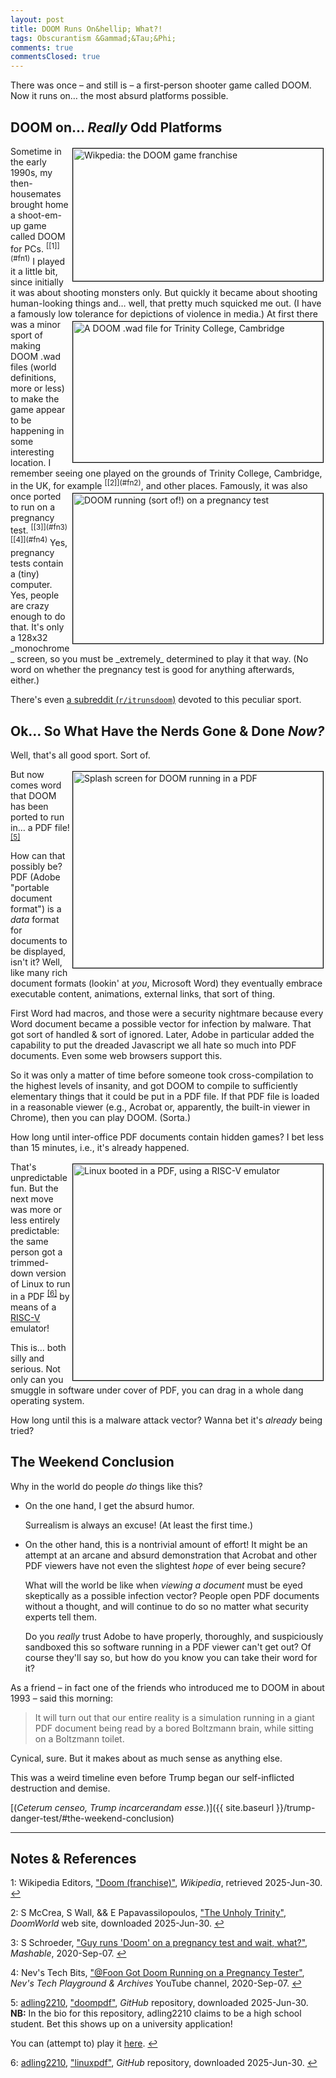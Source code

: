 ```yaml
---
layout: post
title: DOOM Runs On&hellip; What?!
tags: Obscurantism &Gammad;&Tau;&Phi;
comments: true
commentsClosed: true
---
```


There was once &ndash; and still is &ndash; a first-person shooter game called DOOM.  Now
it runs on&hellip; the most absurd platforms possible.  


## DOOM on&hellip; _Really_ Odd Platforms  


<img src="{{ site.baseurl }}/images/2025-06-30-doom-pdf-doom.jpg" width="400" height="212" alt="Wikpedia: the DOOM game franchise" title="Wikpedia: the DOOM game franchise" style="float: right; margin: 3px 3px 3px 3px; border: 1px solid #000000;">
Sometime in the early 1990s, my then-housemates brought home a shoot-em-up game called DOOM for
PCs.  <sup id="fn1a">[[1]](#fn1)</sup> I played it a little bit, since initially it was
about shooting monsters only.  But quickly it became about shooting human-looking things
and&hellip; well, that pretty much squicked me out.  (I have a famously low tolerance for
depictions of violence in media.)  

<img src="{{ site.baseurl }}/images/2025-06-30-doom-pdf-doom-trinity.jpg" width="400" height="225" alt="A DOOM .wad file for Trinity College, Cambridge" title="A DOOM .wad file for Trinity College, Cambridge" style="float: right; margin: 3px 3px 3px 3px; border: 1px solid #000000;">
At first there was a minor sport of making DOOM .wad files (world definitions, more or
less) to make the game appear to be happening in some interesting location.  I remember
seeing one played on the grounds of Trinity College, Cambridge, in the UK, for 
example <sup id="fn2a">[[2]](#fn2)</sup>, and other places.  

<img src="{{ site.baseurl }}/images/2025-06-30-doom-pdf-doom-pregnancy.jpg" width="400" height="240" alt="DOOM running (sort of!) on a pregnancy test" title="DOOM running (sort of!) on a pregnancy test" style="float: right; margin: 3px 3px 3px 3px; border: 1px solid #000000;">
Famously, it was also once ported to run on a pregnancy test.  <sup id="fn3a">[[3]](#fn3)</sup>
<sup id="fn4a">[[4]](#fn4)</sup> Yes, pregnancy tests contain a (tiny) computer.  Yes,
people are crazy enough to do that. It's only a 128x32 _monochrome_ screen, so you must be
_extremely_ determined to play it that way.  (No word on whether the pregnancy test is
good for anything afterwards, either.)  

There's even [a subreddit (`r/itrunsdoom`)](https://www.reddit.com/r/itrunsdoom/) devoted
to this peculiar sport.   


## Ok&hellip; So What Have the Nerds Gone &amp; Done _Now?_  

Well, that's all good sport.  Sort of.  

<a href="{{ site.baseurl }}/images/2025-06-30-doom-pdf-splash.jpg"><img src="{{ site.baseurl }}/images/2025-06-30-doom-pdf-splash-thumb.jpg" width="400" height="314" alt="Splash screen for DOOM running in a PDF" title="Splash screen for DOOM running in a PDF" style="float: right; margin: 3px 3px 3px 3px; border: 1px solid #000000;"></a>
But now comes word that DOOM has been ported to run in&hellip; a PDF
file! <sup id="fn5a">[[5]](#fn5)</sup>

How can that possibly be?  PDF (Adobe "portable document format") is a _data_ format for
documents to be displayed, isn't it?  Well, like many rich document formats (lookin' at
_you_, Microsoft Word) they eventually embrace executable content, animations, external
links, that sort of thing.  

First Word had macros, and those were a security nightmare because every Word document
became a possible vector for infection by malware.  That got sort of handled &amp; sort of
ignored.  Later, Adobe in particular added the capability to put the dreaded Javascript we
all hate so much into PDF documents.  Even some web browsers support this.  

So it was only a matter of time before someone took cross-compilation to the highest levels of
insanity, and got DOOM to compile to sufficiently elementary things that it could be put
in a PDF file.  If that PDF file is loaded in a reasonable viewer (e.g., Acrobat or,
apparently, the built-in viewer in Chrome), then you can play DOOM.  (Sorta.)  

How long until inter-office PDF documents contain hidden games?  I bet less than 15
minutes, i.e., it's already happened.  

<a href="{{ site.baseurl }}/images/2025-06-30-doom-pdf-linux.jpg"><img src="{{ site.baseurl }}/images/2025-06-30-doom-pdf-linux-thumb.jpg" width="400" height="346" alt="Linux booted in a PDF, using a RISC-V emulator" title="Linux booted in a PDF, using a RISC-V emulator" style="float: right; margin: 3px 3px 3px 3px; border: 1px solid #000000;"></a>
That's unpredictable fun.  But the next move was more or less entirely predictable: the same
person got a trimmed-down version of Linux to run in a PDF <sup id="fn6a">[[6]](#fn6)</sup>
by means of a [RISC-V](https://riscv.org/) emulator!  

This is&hellip; both silly and serious.  Not only can you smuggle in software under cover of
PDF, you can drag in a whole dang operating system.  

How long until this is a malware attack vector?  Wanna bet it's _already_ being tried?  


## The Weekend Conclusion  

Why in the world do people _do_ things like this?  
- On the one hand, I get the absurd humor.  

  Surrealism is always an excuse!  (At least the first time.)  
- On the other hand, this is a nontrivial amount of effort!  It might be an attempt at an arcane and
  absurd demonstration that Acrobat and other PDF viewers have not even the slightest
  _hope_ of ever being secure?  

  What will the world be like when _viewing a document_ must be eyed skeptically as a
  possible infection vector?  People open PDF documents without a thought, and will
  continue to do so no matter what security experts tell them.  
  
  Do you _really_ trust Adobe to have properly, thoroughly, and suspiciously sandboxed
  this so software running in a PDF viewer can't get out? Of course they'll say so, but
  how do you know you can take their word for it?  
  
As a friend &ndash; in fact one of the friends who introduced me to DOOM in about 1993
&ndash; said this morning:  

> It will turn out that our entire reality is a simulation running in a giant PDF document
> being read by a bored Boltzmann brain, while sitting on a Boltzmann toilet.  

Cynical, sure.  But it makes about as much sense as anything else.  

This was a weird timeline even before Trump began our self-inflicted destruction and
demise.  

[(_Ceterum censeo, Trump incarcerandam esse._)]({{ site.baseurl }}/trump-danger-test/#the-weekend-conclusion)  

---

## Notes &amp; References  

<!--
<sup id="fn1a">[[1]](#fn1)</sup>

<a id="fn1">1</a>: ***, ["***"](***), *** DOI: [***](***). [↩](#fn1a)  

<a href="{{ site.baseurl }}/images/***">
  <img src="{{ site.baseurl }}/images/***" width="400" height="***" alt="***" title="***" style="float: right; margin: 3px 3px 3px 3px; border: 1px solid #000000;">
</a>

<a href="***">
  <img src="{{ site.baseurl }}/images/***" width="550" height="***" alt="***" title="***" style="margin: 3px 3px 3px 3px; border: 1px solid #000000; margin: 0 auto; display: block;">
</a>

<iframe width="400" height="224" src="***" allow="accelerometer; encrypted-media; gyroscope; picture-in-picture" allowfullscreen style="float: right; margin: 3px 3px 3px 3px; border: 1px solid #000000;"></iframe>
-->

<a id="fn1">1</a>: Wikipedia Editors, ["Doom (franchise)"](https://en.wikipedia.org/wiki/Doom_(franchise)), _Wikipedia_, retrieved 2025-Jun-30. [↩](#fn1a)  

<a id="fn2">2</a>: S McCrea, S Wall, &amp;& E Papavassilopoulos, ["The Unholy Trinity"](https://www.doomworld.com/idgames/themes/university/trinity2), _DoomWorld_ web site, downloaded 2025-Jun-30. [↩](#fn2a)  

<a id="fn3">3</a>: S Schroeder, ["Guy runs 'Doom' on a pregnancy test and wait, what?"](https://mashable.com/article/pregnancy-test-doom), _Mashable_, 2020-Sep-07. [↩](#fn3a)  

<a id="fn4">4</a>: Nev's Tech Bits, ["@Foon Got Doom Running on a Pregnancy Tester"](https://www.youtube.com/watch?v=V1gcoyo5Ssk), _Nev's Tech Playground &amp; Archives_ YouTube channel, 2020-Sep-07. [↩](#fn4a)  

<a id="fn5">5</a>: [adling2210](https://github.com/ading2210), ["doompdf"](https://github.com/ading2210/doompdf), _GitHub_ repository, downloaded 2025-Jun-30.  __NB:__ In the bio for this repository, adling2210 claims to be a high school student. Bet this shows up on a university application!  

You can (attempt to) play it [here](https://doompdf.pages.dev/doom.pdf).  [↩](#fn5a)  

<a id="fn6">6</a>: [adling2210](https://github.com/ading2210), ["linuxpdf"](https://github.com/ading2210/linuxpdf),  _GitHub_ repository, downloaded 2025-Jun-30. [↩](#fn6a)  
